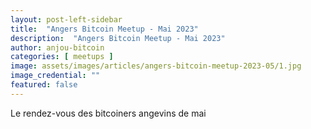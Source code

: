 ```yaml
---
layout: post-left-sidebar
title:  "Angers Bitcoin Meetup - Mai 2023"
description:  "Angers Bitcoin Meetup - Mai 2023"
author: anjou-bitcoin
categories: [ meetups ]
image: assets/images/articles/angers-bitcoin-meetup-2023-05/1.jpg
image_credential: ""
featured: false
---
```


Le rendez-vous des bitcoiners angevins de mai 